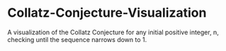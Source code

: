# Collatz-Conjecture-Visualization
A visualization of the Collatz Conjecture for any initial positive integer, n, checking until the sequence narrows down to 1.
